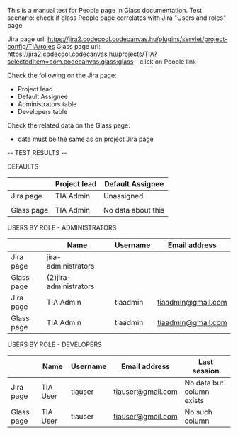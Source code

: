 This is a manual test for People page in Glass documentation.
Test scenario: check if glass People page correlates with Jira "Users and roles" page

Jira page url: https://jira2.codecool.codecanvas.hu/plugins/servlet/project-config/TIA/roles
Glass page url: https://jira2.codecool.codecanvas.hu/projects/TIA?selectedItem=com.codecanvas.glass:glass - click on People link

Check the following on the Jira page:
- Project lead
- Default Assignee
- Administrators table
- Developers table

Check the related data on the Glass page:
- data must be the same as on project Jira page

-- TEST RESULTS --

DEFAULTS

|            | Project lead | Default Assignee |
|------------|--------------|------------------|
| Jira page  |  TIA Admin   |   Unassigned     |
|            |              |                  |
| Glass page |  TIA Admin   |No data about this|


USERS BY ROLE - ADMINISTRATORS

|            | Name                   | Username | Email address      |
|------------|------------------------|----------|--------------------|
| Jira page  | jira-administrators    |          |                    | // GLASS SHOWS TWO admin instead of one. Is it a bug?
| Glass page | (2)jira-administrators |          |                    |
| Jira page  | TIA Admin              | tiaadmin | tiaadmin@gmail.com |
| Glass page | TIA Admin              | tiaadmin | tiaadmin@gmail.com |


USERS BY ROLE - DEVELOPERS

|            | Name     | Username | Email address     | Last session              |
|------------|----------|----------|-------------------|---------------------------|
| Jira page  | TIA User | tiauser  | tiauser@gmail.com | No data but column exists |
| Glass page | TIA User | tiauser  | tiauser@gmail.com | No such column            | // NO COLUMN at glass - is it because there is no data on Jira page?





